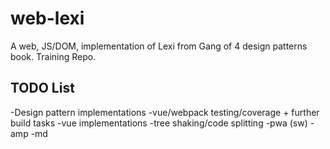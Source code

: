 # web-lexi
A web, JS/DOM, implementation of Lexi from Gang of 4 design patterns book. Training Repo.

## TODO List
-Design pattern implementations
-vue/webpack testing/coverage + further build tasks
-vue implementations
-tree shaking/code splitting
-pwa (sw)
-amp
-md